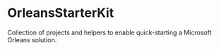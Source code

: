 # OrleansStarterKit
Collection of projects and helpers to enable quick-starting a Microsoft Orleans solution.
